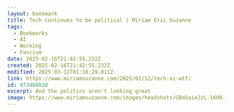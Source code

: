 ```yaml
---
layout: bookmark
title: Tech continues to be political | Miriam Eric Suzanne
tags:
  - Bookmarks
  - AI
  - Working
  - Fascism
date: 2025-02-16T21:42:55.232Z
created: 2025-02-16T21:42:55.232Z
modified: 2025-03-11T01:16:29.011Z
link: https://www.miriamsuzanne.com/2025/02/12/tech-ai-wtf/
id: 973488820
excerpt: And the politics aren't looking great
image: https://www.miriamsuzanne.com/images/headshots/GBoSaie2zL-1600.jpeg
---
```

